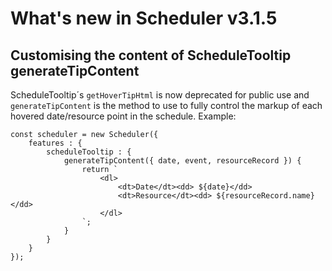 # What's new in Scheduler v3.1.5

## Customising the content of ScheduleTooltip generateTipContent

ScheduleTooltip´s `getHoverTipHtml` is now deprecated for public use and `generateTipContent` is the 
method to use to fully control the markup of each hovered date/resource point in the schedule. Example:

```
const scheduler = new Scheduler({
    features : {
        scheduleTooltip : {
            generateTipContent({ date, event, resourceRecord }) {
                return `
                    <dl>
                        <dt>Date</dt><dd> ${date}</dd>
                        <dt>Resource</dt><dd> ${resourceRecord.name}</dd>
                    </dl>
                `;
            }
        }
    }
});
```

